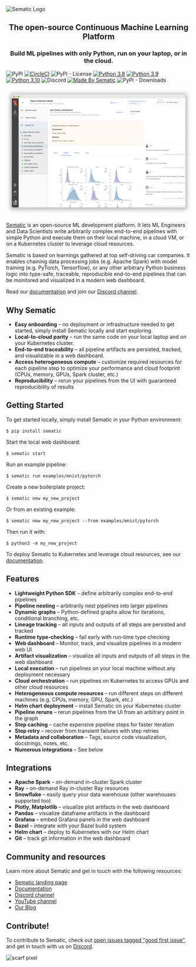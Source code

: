 ![Sematic Logo](https://raw.githubusercontent.com/sematic-ai/sematic/main/docs/images/Logo_README.png)

<h2 align="center">The open-source Continuous Machine Learning Platform</h2>

<h3 align="center">Build ML pipelines with only Python, run on your laptop, or in the cloud.</h3>

![PyPI](https://img.shields.io/pypi/v/sematic/0.32.0?style=for-the-badge)
[![CircleCI](https://img.shields.io/circleci/build/github/sematic-ai/sematic/main?label=CircleCI&style=for-the-badge&token=60d1953bfee5b6bf8201f8e84a10eaa5bf5622fe)](https://app.circleci.com/pipelines/github/sematic-ai/sematic?branch=main&filter=all)
![PyPI - License](https://img.shields.io/pypi/l/sematic?style=for-the-badge)
[![Python 3.8](https://img.shields.io/badge/Python-3.8-blue?style=for-the-badge&logo=none)](https://python.org)
[![Python 3.9](https://img.shields.io/badge/Python-3.9-blue?style=for-the-badge&logo=none)](https://python.org)
[![Python 3.10](https://img.shields.io/badge/Python-3.10-blue?style=for-the-badge&logo=none)](https://python.org)
![Discord](https://img.shields.io/discord/983789877927747714?label=DISCORD&style=for-the-badge)
[![Made By Sematic](https://img.shields.io/badge/Made_by-Sematic_🦊-E19632?style=for-the-badge&logo=none)](https://sematic.dev)
![PyPI - Downloads](https://img.shields.io/pypi/dm/sematic?style=for-the-badge)

![Sematic Screenshot](https://raw.githubusercontent.com/sematic-ai/sematic/main/docs/images/Screenshot_README_2.png)

[Sematic](https://sematic.dev) is an open-source ML development platform. It
lets ML Engineers and Data Scientists write arbitrarily complex end-to-end
pipelines with simple Python and execute them on their local machine, in a cloud
VM, or on a Kubernetes cluster to leverage cloud resources.

Sematic is based on learnings gathered at top self-driving car companies. It
enables chaining data processing jobs (e.g. Apache Spark) with model training
(e.g. PyTorch, Tensorflow), or any other arbitrary Python business logic into
type-safe, traceable, reproducible end-to-end pipelines that can be monitored
and visualized in a modern web dashboard.

Read our [documentation](https://docs.sematic.dev) and join our [Discord
channel](https://discord.gg/4KZJ6kYVax).

## Why Sematic

- **Easy onboarding** – no deployment or infrastructure needed to get started,
  simply install Sematic locally and start exploring.
- **Local-to-cloud parity** – run the same code on your local laptop and on your
  Kubernetes cluster.
- **End-to-end traceability** – all pipeline artifacts are persisted, tracked,
  and visualizable in a web dashboard.
- **Access heterogeneous compute** – customize required resources for each
  pipeline step to optimize your performance and cloud footprint (CPUs, memory,
  GPUs, Spark cluster, etc.)
- **Reproducibility** – rerun your pipelines from the UI with guaranteed
  reproducibility of results

## Getting Started

To get started locally, simply install Sematic in your Python environment:

```shell
$ pip install sematic
```

Start the local web dashboard:

```shell
$ sematic start
```

Run an example pipeline:

```shell
$ sematic run examples/mnist/pytorch
```

Create a new boilerplate project:

```shell
$ sematic new my_new_project
```

Or from an existing example:

```shell
$ sematic new my_new_project --from examples/mnist/pytorch
```

Then run it with:

```shell
$ python3 -m my_new_project
```

To deploy Sematic to Kubernetes and leverage cloud resources, see our
[documentation](https://docs.sematic.dev).

## Features

- **Lightweight Python SDK** – define arbitrarily complex end-to-end pipelines
- **Pipeline nesting** – arbitrarily nest pipelines into larger pipelines
- **Dynamic graphs** – Python-defined graphs allow for iterations, conditional
  branching, etc.
- **Lineage tracking** – all inputs and outputs of all steps are persisted and
  tracked
- **Runtime type-checking** – fail early with run-time type checking
- **Web dashboard** – Monitor, track, and visualize pipelines in a modern web UI
- **Artifact visualization** – visualize all inputs and outputs of all steps in
  the web dashboard
- **Local execution** – run pipelines on your local machine without any
  deployment necessary
- **Cloud orchestration** – run pipelines on Kubernetes to access GPUs and other
  cloud resources
- **Heterogeneous compute resources** – run different steps on different
  machines (e.g. CPUs, memory, GPU, Spark, etc.)
- **Helm chart deployment** – install Sematic on your Kubernetes cluster
- **Pipeline reruns** – rerun pipelines from the UI from an arbitrary point in
  the graph
- **Step caching** – cache expensive pipeline steps for faster iteration
- **Step retry** – recover from transient failures with step retries
- **Metadata and collaboration** – Tags, source code visualization, docstrings,
  notes, etc.
- **Numerous integrations** – See below

## Integrations

- **Apache Spark** – on-demand in-cluster Spark cluster
- **Ray** – on-demand Ray in-cluster Ray resources
- **Snowflake** – easily query your data warehouse (other warehouses supported
  too)
- **Plotly, Matplotlib** – visualize plot artifacts in the web dashboard
- **Pandas** – visualize dataframe artifacts in the dashboard
- **Grafana** – embed Grafana panels in the web dashboard
- **Bazel** – integrate with your Bazel build system
- **Helm chart** – deploy to Kubernetes with our Helm chart
- **Git** – track git information in the web dashboard

## Community and resources

Learn more about Sematic and get in touch with the following resources:

- [Sematic landing page](https://sematic.dev)
- [Documentation](https://docs.sematic.dev)
- [Discord channel](https://discord.gg/4KZJ6kYVax)
- [YouTube channel](https://www.youtube.com/@sematic-ai)
- [Our Blog](https://sematic.dev/blog)

## Contribute!

To contribute to Sematic, check out [open issues tagged "good first
issue"](https://github.com/sematic-ai/sematic/issues?q=is%3Aopen+is%3Aissue+label%3A%22good+first+issue%22),
and get in touch with us on [Discord](https://discord.gg/4KZJ6kYVax).


![scarf pixel](https://static.scarf.sh/a.png?x-pxid=80c3593f-25a0-4b06-90a1-0b670a6567d4)
